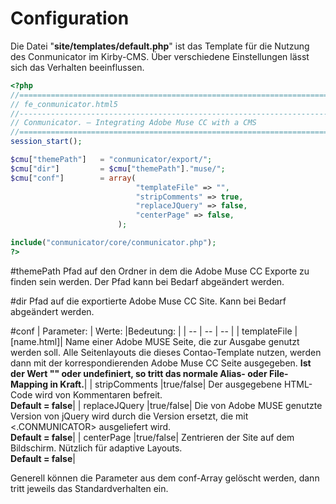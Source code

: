# Configuration
Die Datei "**site/templates/default.php**" ist das Template für die Nutzung des Conmunicator im Kirby-CMS. Über verschiedene Einstellungen lässt sich das Verhalten beeinflussen.

```php
<?php
//==================================================================================
// fe_conmunicator.html5
//----------------------------------------------------------------------------------
// Conmunicator. – Integrating Adobe Muse CC with a CMS
//==================================================================================
session_start();

$cmu["themePath"] 	= "conmunicator/export/";
$cmu["dir"] 		= $cmu["themePath"]."muse/";
$cmu["conf"] 		= array(
							"templateFile" => "",
							"stripComments" => true,
							"replaceJQuery"	=> false,
                            "centerPage" => false,
						);

include("conmunicator/core/conmunicator.php");
?>
```
#themePath
Pfad auf den Ordner in dem die Adobe Muse CC Exporte zu finden sein werden. Der Pfad kann bei Bedarf abgeändert werden.

#dir
Pfad auf die exportierte Adobe Muse CC Site. Kann bei Bedarf abgeändert werden.

#conf
| Parameter: | Werte: |Bedeutung: |
| -- | -- | -- |
| templateFile |[name.html]| Name einer Adobe MUSE Seite, die zur Ausgabe genutzt werden soll. Alle Seitenlayouts die dieses Contao-Template nutzen, werden dann mit der korrespondierenden Adobe Muse CC Seite ausgegeben. **Ist der Wert "" oder undefiniert, so tritt das normale Alias- oder File-Mapping in Kraft.**|
| stripComments |true/false| Der ausgegebene HTML-Code wird von Kommentaren befreit.<br>**Default = false**|
| replaceJQuery |true/false| Die von Adobe MUSE genutzte Version von jQuery wird durch die Version ersetzt, die mit <.CONMUNICATOR> ausgeliefert wird.<br>**Default = false**|
| centerPage |true/false| Zentrieren der Site auf dem Bildschirm. Nützlich für adaptive Layouts.<br>**Default = false**|

Generell können die Parameter aus dem conf-Array gelöscht werden, dann tritt jeweils das Standardverhalten ein.

